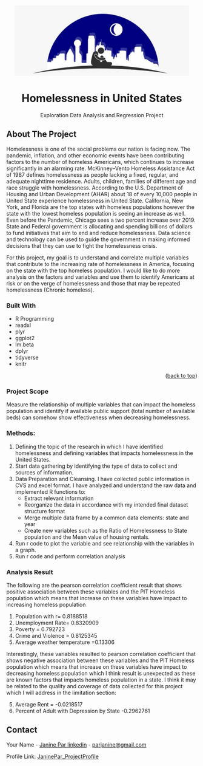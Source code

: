 <!-- PROJECT LOGO -->
<br />
<div align="center">
<p align="center">
  <img width="460" height="auto" src="https://github.com/Tutay0913JP/DataScienceWork/blob/main/images/homeless.png">
</p>


  <h1 align="center">Homelessness in United States </h1>
  <p align="center">
     Exploration Data Analysis and Regression Project
  </p>
</div>

<!-- ABOUT THE PROJECT -->
## About The Project

Homelessness is one of the social problems our nation is facing now. The pandemic, inflation, and other
 economic events have been contributing factors to the number of homeless Americans, which continues
 to increase significantly in an alarming rate. McKinney–Vento Homeless Assistance Act of 1987 defines
 homelessness as people lacking a fixed, regular, and adequate nighttime residence. Adults, children, families
 of different age and race struggle with homelessness. According to the U.S. Department of Housing and
 Urban Development (AHAR) about 18 of every 10,000 people in United State experience homelessness in
 United State. California, New York, and Florida are the top states with homeless populations however the
 state with the lowest homeless population is seeing an increase as well. Even before the Pandemic, Chicago
 sees a two percent increase over 2019. State and Federal government is allocating and spending billions of
 dollars to fund initiatives that aim to end and reduce homelessness. Data science and technology can be used
 to guide the government in making informed decisions that they can use to fight the homelessness crisis.
 
 For this project, my goal is to understand and correlate multiple variables that contribute to the increasing
 rate of homelessness in America, focusing on the state with the top homeless population. I would like to
 do more analysis on the factors and variables and use them to identify Americans at risk or on the verge of
 homelessness and those that may be repeated homelessness (Chronic homeless).

### Built With
* R Programming
* readxl
* plyr
* ggplot2
* lm.beta
* dplyr
* tidyverse
* knitr
<p align="right">(<a href="#readme-top">back to top</a>)</p>


<!-- GETTING STARTED -->
### Project Scope
 Measure the relationship of multiple variables that can impact the homeless population and identify if  available public support (total number of available beds) can somehow show effectiveness when decreasing 
homelessness.


### Methods:
 1. Defining the topic of the research in which I have identified homelessness and defining variables that  impacts homelessness in the United States.
 2. Start data gathering by identifying the type of data to collect and sources of information.
 3. Data Preparation and Cleansing. I have collected public information in CVS and excel format. I have  analyzed and understand the raw data and implemented R functions to:
    * Extract relevant information
    * Reorganize the data in accordance with my intended final dataset structure format
    * Merge multiple data frame by a common data elements: state and year
    * Create new variables such as the Ratio of Homelessness to State population and the Mean value of  housing rentals.
 5. Run r code to plot the variable and see relationship with the variables in a graph.
 6. Run r code and perform correlation analysis

### Analysis Result
The following are the pearson correlation coefficient result that shows positive association between these variables and the PIT Homeless population which means that increase on these variables have impact to increasing homeless population

1. Population with r= 0.8188518
2. Unemployment Rate= 0.8320909
3. Poverty = 0.792723
4. Crime and Violence = 0.8125345
5. Average weather temperature =0.13306

Interestingly, these variables resulted to pearson correlation coefficient that shows negative association between these variables and the PIT Homeless population which means that increase on these variables have impact to decreasing homeless population which I think result is unexpected as these are known factors that impacts homeless population in a state. I think it may be related to the quality and coverage of data collected for this project which I will address in the limitation section: 

5. Average Rent =  -0.0218517
6. Percent of Adult with Depression  by State -0.2962761 

<!-- CONTACT -->
## Contact

Your Name - [Janine Par linkedin](https://www.linkedin.com/in/janine-par-a0753a2b8) - parjanine@gmail.com

Profile Link: [JaninePar_ProjectProfile](https://tutay0913jp.github.io/JaninePar_portfolio/)



